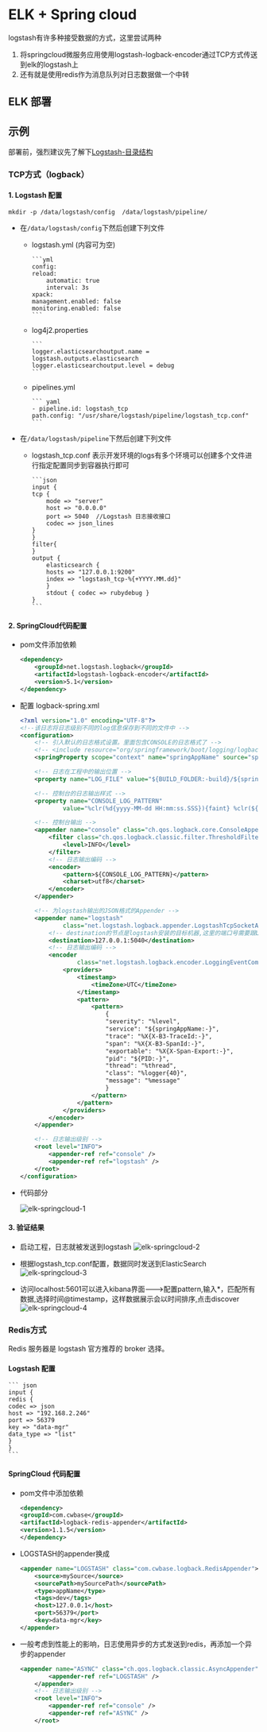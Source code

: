 # ELK + Spring cloud

logstash有许多种接受数据的方式，这里尝试两种

1. 将springcloud微服务应用使用logstash-logback-encoder通过TCP方式传送到elk的logstash上
2. 还有就是使用redis作为消息队列对日志数据做一个中转

## ELK 部署

## 示例

部署前，强烈建议先了解下[Logstash-目录结构](../../Log_Collectors/Logstash/Logstash-目录结构.md#Docker镜像的目录布局)

### TCP方式（logback）

#### 1. Logstash 配置

`mkdir -p /data/logstash/config  /data/logstash/pipeline/`

- 在`/data/logstash/config`下然后创建下列文件

  - logstash.yml (内容可为空)

        ```yml
        config:
        reload:
            automatic: true
            interval: 3s
        xpack:
        management.enabled: false
        monitoring.enabled: false
        ```

  - log4j2.properties

        ```
        logger.elasticsearchoutput.name = logstash.outputs.elasticsearch
        logger.elasticsearchoutput.level = debug
        ```

  - pipelines.yml

        ``` yaml
        - pipeline.id: logstash_tcp
        path.config: "/usr/share/logstash/pipeline/logstash_tcp.conf"
        ```

- 在`/data/logstash/pipeline`下然后创建下列文件

  - logstash_tcp.conf
    表示开发环境的logs有多个环境可以创建多个文件进行指定配置同步到容器执行即可

        ```json
        input {
        tcp {
            mode => "server"
            host => "0.0.0.0"
            port => 5040  //Logstash 日志接收接口
            codec => json_lines
        }
        }
        filter{
        }
        output {
            elasticsearch {
            hosts => "127.0.0.1:9200"
            index => "logstash_tcp-%{+YYYY.MM.dd}"
            }
            stdout { codec => rubydebug }
        }
        ```

#### 2. SpringCloud代码配置

- pom文件添加依赖

    ```xml
    <dependency>
        <groupId>net.logstash.logback</groupId>
        <artifactId>logstash-logback-encoder</artifactId>
        <version>5.1</version>
    </dependency>
    ```

- 配置 logback-spring.xml

    ``` xml
    <?xml version="1.0" encoding="UTF-8"?>
    <!--该日志将日志级别不同的log信息保存到不同的文件中 -->
    <configuration>
        <!-- 引入默认的日志格式设置。里面包含CONSOLE的日志格式了 -->
        <!-- <include resource="org/springframework/boot/logging/logback/defaults.xml" /> -->
        <springProperty scope="context" name="springAppName" source="spring.application.name" />

        <!-- 日志在工程中的输出位置 -->
        <property name="LOG_FILE" value="${BUILD_FOLDER:-build}/${springAppName}" />

        <!-- 控制台的日志输出样式 -->
        <property name="CONSOLE_LOG_PATTERN"
                value="%clr(%d{yyyy-MM-dd HH:mm:ss.SSS}){faint} %clr(${LOG_LEVEL_PATTERN:-%5p}) %clr(${PID:- }){magenta} %clr(---){faint} %clr([%15.15t]){faint} %m%n${LOG_EXCEPTION_CONVERSION_WORD:-%wEx}}" />

        <!-- 控制台输出 -->
        <appender name="console" class="ch.qos.logback.core.ConsoleAppender">
            <filter class="ch.qos.logback.classic.filter.ThresholdFilter">
                <level>INFO</level>
            </filter>
            <!-- 日志输出编码 -->
            <encoder>
                <pattern>${CONSOLE_LOG_PATTERN}</pattern>
                <charset>utf8</charset>
            </encoder>
        </appender>

        <!-- 为logstash输出的JSON格式的Appender -->
        <appender name="logstash"
                class="net.logstash.logback.appender.LogstashTcpSocketAppender">
            <!-- destination的节点是logstash安装的目标机器,这里的端口号需要跟Logstash监听的端口号一致，这里是5040 -->
            <destination>127.0.0.1:5040</destination>
            <!-- 日志输出编码 -->
            <encoder
                    class="net.logstash.logback.encoder.LoggingEventCompositeJsonEncoder">
                <providers>
                    <timestamp>
                        <timeZone>UTC</timeZone>
                    </timestamp>
                    <pattern>
                        <pattern>
                            {
                            "severity": "%level",
                            "service": "${springAppName:-}",
                            "trace": "%X{X-B3-TraceId:-}",
                            "span": "%X{X-B3-SpanId:-}",
                            "exportable": "%X{X-Span-Export:-}",
                            "pid": "${PID:-}",
                            "thread": "%thread",
                            "class": "%logger{40}",
                            "message": "%message"
                            }
                        </pattern>
                    </pattern>
                </providers>
            </encoder>
        </appender>

        <!-- 日志输出级别 -->
        <root level="INFO">
            <appender-ref ref="console" />
            <appender-ref ref="logstash" />
        </root>
    </configuration>
    ```

- 代码部分

    ![elk-springcloud-1](./images/elk-springcloud-1.png)

#### 3. 验证结果

- 启动工程，日志就被发送到logstash
    ![elk-springcloud-2](./images/elk-springcloud-2.png)

- 根据logstash_tcp.conf配置，数据同时发送到ElasticSearch
    ![elk-springcloud-3](./images/elk-springcloud-3.png)

- 访问localhost:5601可以进入kibana界面--->配置pattern,输入*，匹配所有数据,选择时间@timestamp，这样数据展示会以时间排序,点击discover
    ![elk-springcloud-4](./images/elk-springcloud-4.png)

### Redis方式

Redis 服务器是 logstash 官方推荐的 broker 选择。

#### Logstash 配置

    ``` json
    input {
    redis {
    codec => json
    host => "192.168.2.246"
    port => 56379
    key => "data-mgr"
    data_type => "list"
    }
    }
    ```

#### SpringCloud 代码配置

- pom文件中添加依赖
  
    ```xml
    <dependency>
    <groupId>com.cwbase</groupId>
    <artifactId>logback-redis-appender</artifactId>
    <version>1.1.5</version>
    </dependency>
    ```

- LOGSTASH的appender换成

    ```xml
    <appender name="LOGSTASH" class="com.cwbase.logback.RedisAppender">
        <source>mySource</source>
        <sourcePath>mySourcePath</sourcePath>
        <type>appName</type>
        <tags>dev</tags>
        <host>127.0.0.1</host>
        <port>56379</port>
        <key>data-mgr</key>
    </appender>
    ```

- 一般考虑到性能上的影响，日志使用异步的方式发送到redis，再添加一个异步的appender

    ```xml
    <appender name="ASYNC" class="ch.qos.logback.classic.AsyncAppender">
            <appender-ref ref="LOGSTASH" />
        </appender>
        <!-- 日志输出级别 -->
        <root level="INFO">
            <appender-ref ref="console" />
            <appender-ref ref="ASYNC" />
        </root>
    ```
